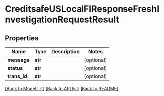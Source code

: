 # CreditsafeUSLocalFIResponseFreshInvestigationRequestResult

## Properties
Name | Type | Description | Notes
------------ | ------------- | ------------- | -------------
**message** | **str** |  | [optional] 
**status** | **str** |  | [optional] 
**trans_id** | **str** |  | [optional] 

[[Back to Model list]](../README.md#documentation-for-models) [[Back to API list]](../README.md#documentation-for-api-endpoints) [[Back to README]](../README.md)


